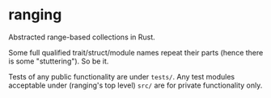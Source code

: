 # ranging 
Abstracted range-based collections in Rust.

Some full qualified trait/struct/module names repeat their parts (hence there is some "stuttering"). So be it.

Tests of any public functionality are under `tests/`. Any test modules acceptable under (ranging's top level) `src/` are for private functionality only.